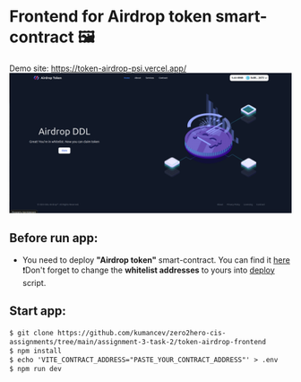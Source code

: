 # Frontend for Airdrop token smart-contract 🖼️
Demo site: https://token-airdrop-psi.vercel.app/
![](./src/assets/demo.png)
## Before run app:
- You need to deploy __"Airdrop token"__ smart-contract. You can find it [here](https://github.com/kumancev/zero2hero-cis-assignments/tree/main/assignment-2-task-3) 
❗Don't forget to change the __whitelist addresses__ to yours into [deploy](https://github.com/kumancev/zero2hero-cis-assignments/blob/main/assignment-2-task-3/scripts/deploy.ts) script.

## Start app:
```shell
$ git clone https://github.com/kumancev/zero2hero-cis-assignments/tree/main/assignment-3-task-2/token-airdrop-frontend
$ npm install
$ echo 'VITE_CONTRACT_ADDRESS="PASTE_YOUR_CONTRACT_ADDRESS"' > .env
$ npm run dev
```
